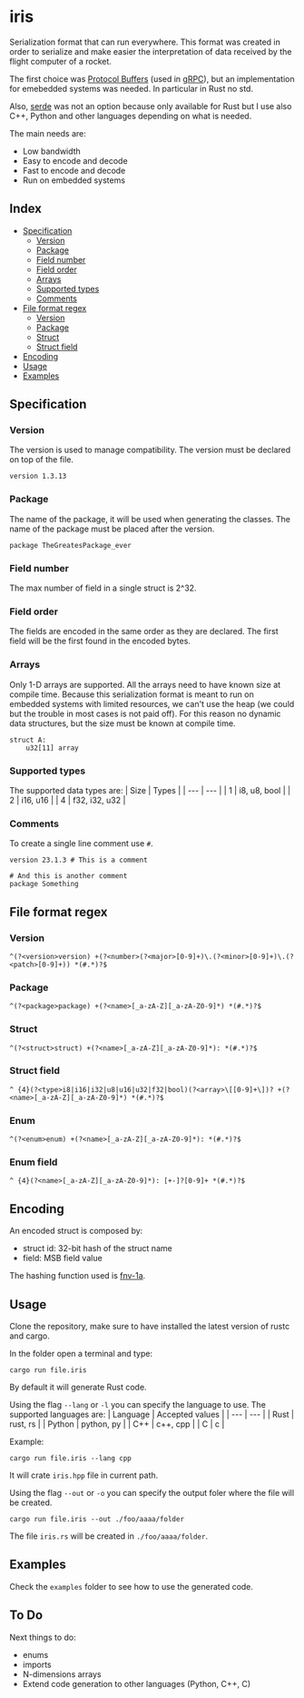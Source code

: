 # iris
Serialization format that can run everywhere.
This format was created in order to serialize and make easier the interpretation of data received by the flight computer of a rocket.

The first choice was [Protocol Buffers](https://protobuf.dev/) (used in [gRPC](https://grpc.io/)), but an implementation for emebedded systems was needed. In particular in Rust no std.

Also, [serde](https://github.com/serde-rs/serde) was not an option because only available for Rust but I use also C++, Python and other languages depending on what is needed.

The main needs are:
 - Low bandwidth
 - Easy to encode and decode
 - Fast to encode and decode
 - Run on embedded systems


## Index
 - [Specification](#specification)
   - [Version](#version)
   - [Package](#package)
   - [Field number](#field-number)
   - [Field order](#field-order)
   - [Arrays](#arrays)
   - [Supported types](#supported-types)
   - [Comments](#comments)
 - [File format regex](#file-format-regex)
   - [Version](#version-1)
   - [Package](#package-1)
   - [Struct](#struct)
   - [Struct field](#struct-field)
 - [Encoding](#encoding)
 - [Usage](#usage)
 - [Examples](#examples)

## Specification

### Version
The version is used to manage compatibility.
The version must be declared on top of the file.
```
version 1.3.13
```

### Package
The name of the package, it will be used when generating the classes.
The name of the package must be placed after the version.
```
package TheGreatesPackage_ever
```

### Field number
The max number of field in a single struct is 2^32.

### Field order
The fields are encoded in the same order as they are declared. The first field will be the first found in the encoded bytes.

### Arrays
Only 1-D arrays are supported.
All the arrays need to have known size at compile time.
Because this serialization format is meant to run on embedded systems with limited resources, we can't use the heap (we could but the trouble in most cases is not paid off). For this reason no dynamic data structures, but the size must be known at compile time.
```
struct A:
    u32[11] array
```


### Supported types
The supported data types are:
| Size | Types |
| --- | --- |
| 1 | i8, u8, bool |
| 2 | i16, u16 |
| 4 | f32, i32, u32 |


### Comments
To create a single line comment use `#`.
```
version 23.1.3 # This is a comment

# And this is another comment
package Something
```

## File format regex
### Version
```
^(?<version>version) +(?<number>(?<major>[0-9]+)\.(?<minor>[0-9]+)\.(?<patch>[0-9]+)) *(#.*)?$
```
### Package
```
^(?<package>package) +(?<name>[_a-zA-Z][_a-zA-Z0-9]*) *(#.*)?$
```
### Struct
```
^(?<struct>struct) +(?<name>[_a-zA-Z][_a-zA-Z0-9]*): *(#.*)?$
```
### Struct field
```
^ {4}(?<type>i8|i16|i32|u8|u16|u32|f32|bool)(?<array>\[[0-9]+\])? +(?<name>[_a-zA-Z][_a-zA-Z0-9]*) *(#.*)?$
```
### Enum
```
^(?<enum>enum) +(?<name>[_a-zA-Z][_a-zA-Z0-9]*): *(#.*)?$
```
### Enum field
```
^ {4}(?<name>[_a-zA-Z][_a-zA-Z0-9]*): [+-]?[0-9]+ *(#.*)?$
```


## Encoding
An encoded struct is composed by:
 - struct id: 32-bit hash of the struct name
 - field: MSB field value

The hashing function used is [fnv-1a](https://en.wikipedia.org/wiki/Fowler%E2%80%93Noll%E2%80%93Vo_hash_function#FNV-1a_hash).


## Usage
Clone the repository, make sure to have installed the latest version of rustc and cargo.

In the folder open a terminal and type:
```
cargo run file.iris
```
By default it will generate Rust code.

Using the flag `--lang` or `-l` you can specify the language to use. The supported languages are:
| Language | Accepted values |
| --- | --- |
| Rust | rust, rs |
| Python | python, py |
| C++ | c++, cpp |
| C | c |

Example:
```
cargo run file.iris --lang cpp
```
It will crate `iris.hpp` file in current path.


Using the flag `--out` or `-o` you can specify the output foler where the file will be created.
```
cargo run file.iris --out ./foo/aaaa/folder
```
The file `iris.rs` will be created in `./foo/aaaa/folder`.


## Examples
Check the `examples` folder to see how to use the generated code.

## To Do
Next things to do:
 - enums
 - imports
 - N-dimensions arrays
 - Extend code generation to other languages (Python, C++, C)